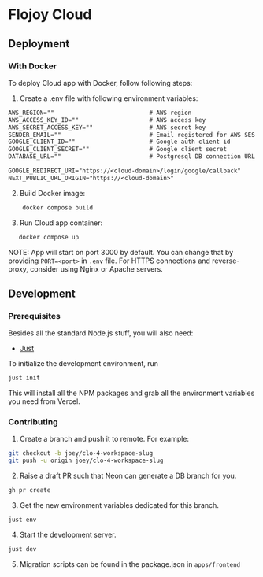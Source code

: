 # Flojoy Cloud

## Deployment

### With Docker

To deploy Cloud app with Docker, follow following steps:

1. Create a .env file with following environment variables:

```txt
AWS_REGION=""                           # AWS region
AWS_ACCESS_KEY_ID=""                    # AWS access key
AWS_SECRET_ACCESS_KEY=""                # AWS secret key
SENDER_EMAIL=""                         # Email registered for AWS SES
GOOGLE_CLIENT_ID=""                     # Google auth client id
GOOGLE_CLIENT_SECRET=""                 # Google client secret
DATABASE_URL=""                         # Postgresql DB connection URL

GOOGLE_REDIRECT_URI="https://<cloud-domain>/login/google/callback"
NEXT_PUBLIC_URL_ORIGIN="https://<cloud-domain>"
```

2. Build Docker image:

```bash
    docker compose build
```

3. Run Cloud app container:

```bash
   docker compose up
```

NOTE: App will start on port 3000 by default. You can change that by providing `PORT=<port>` in `.env` file. For HTTPS connections and reverse-proxy, consider using Nginx or Apache servers.

## Development

### Prerequisites

Besides all the standard Node.js stuff, you will also need:

- [Just](https://just.systems)

To initialize the development environment, run

```bash
just init
```

This will install all the NPM packages and
grab all the environment variables you need from Vercel.

### Contributing

1. Create a branch and push it to remote. For example:

```bash
git checkout -b joey/clo-4-workspace-slug
git push -u origin joey/clo-4-workspace-slug
```

2. Raise a draft PR such that Neon can generate a DB branch for you.

```bash
gh pr create
```

3. Get the new environment variables dedicated for this branch.

```bash
just env
```

4. Start the development server.

```bash
just dev
```

5. Migration scripts can be found in the package.json in `apps/frontend`
